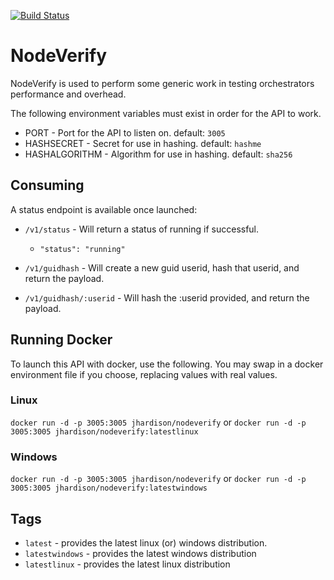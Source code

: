 [![Build Status](https://dev.azure.com/jmhardison/NodeVerify/_apis/build/status/jmhardison.nodeverify?branchName=master)](https://dev.azure.com/jmhardison/NodeVerify/_build/latest?definitionId=6&branchName=master)
# NodeVerify
NodeVerify is used to perform some generic work in testing orchestrators performance and overhead.

The following environment variables must exist in order for the API to work.

* PORT - Port for the API to listen on. default: `3005`
* HASHSECRET - Secret for use in hashing. default: `hashme`
* HASHALGORITHM - Algorithm for use in hashing. default: `sha256`

## Consuming
A status endpoint is available once launched:

* `/v1/status` - Will return a status of running if successful.
  * `"status": "running"`

* `/v1/guidhash` - Will create a new guid userid, hash that userid, and return the payload.
* `/v1/guidhash/:userid` - Will hash the :userid provided, and return the payload.


## Running Docker

To launch this API with docker, use the following. You may swap in a docker environment file if you choose, replacing values with real values.

### Linux
`docker run -d -p 3005:3005 jhardison/nodeverify`
or
`docker run -d -p 3005:3005 jhardison/nodeverify:latestlinux`

### Windows
`docker run -d -p 3005:3005 jhardison/nodeverify`
or
`docker run -d -p 3005:3005 jhardison/nodeverify:latestwindows`

## Tags

* `latest` - provides the latest linux (or) windows distribution.
* `latestwindows` - provides the latest windows distribution
* `latestlinux` - provides the latest linux distribution
